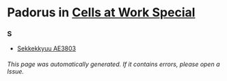 # Padorus in [Cells at Work Special](https://myanimelist.net/anime/38733/Hataraku_Saibou__Kaze_Shoukougun)

### S
* [Sekkekkyuu AE3803](https://github.com/shadow578/Project-Padoru/blob/master/table-of-contents/characters/SekkekkyuuAE3803.md)

###### This page was automatically generated. If it contains errors, please open a Issue.
